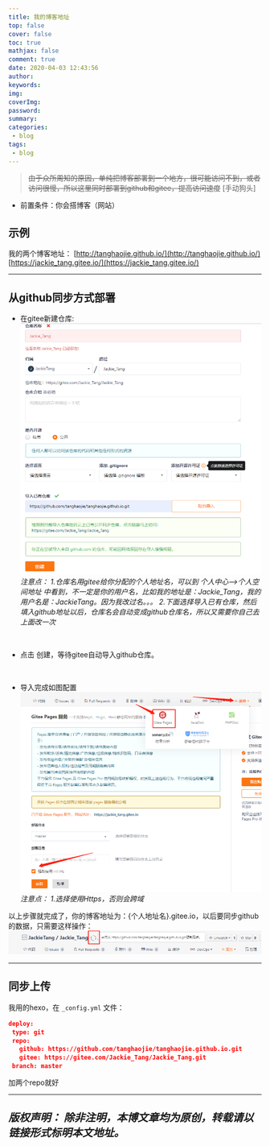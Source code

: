 ```yaml
---
title: 我的博客地址
top: false
cover: false
toc: true
mathjax: false
comment: true
date: 2020-04-03 12:43:56
author:
keywords:
img:
coverImg:
password:
summary:
categories:
 - blog
tags:
 - blog
---
```


> ~~由于众所周知的原因，单纯把博客部署到一个地方，很可能访问不到，或者访问很慢，所以这里同时部署到github和gitee，提高访问速度~~ [手动狗头]

- 前置条件：你会搭博客（网站）

## 示例
 我的两个博客地址：
 [http://tanghaojie.github.io/](http://tanghaojie.github.io/)
 [https://jackie_tang.gitee.io/](https://jackie_tang.gitee.io/)
 <br/>

---

## 从github同步方式部署
 - 在gitee新建仓库:
 ![就像这样配置就好](https://github.com/tanghaojie/tanghaojie.github.io/raw/master/my_images/gitee_blog.jpg)
 *注意点：*
 *1.仓库名用gitee给你分配的个人地址名，可以到 个人中心-->个人空间地址 中看到，不一定是你的用户名，比如我的地址是：Jackie_Tang，我的用户名是：JackieTang。因为我改过名。。。*
 *2.下面选择导入已有仓库，然后填入github地址以后，仓库名会自动变成github仓库名，所以又需要你自己去上面改一次*
 <br/>

 - 点击 创建，等待gitee自动导入github仓库。
 <br/>

 - 导入完成如图配置
 ![配置gitee pages](https://github.com/tanghaojie/tanghaojie.github.io/raw/master/my_images/gitee_blog2.jpg)
 *注意点：*
 *1.选择使用Https，否则会跨域*

 以上步骤就完成了，你的博客地址为：{个人地址名}.gitee.io，以后要同步github的数据，只需要这样操作：
 ![同步](https://github.com/tanghaojie/tanghaojie.github.io/raw/master/my_images/gitee_blog3.jpg)

---

## 同步上传
 我用的hexo，在 `_config.yml` 文件：
 ``` json
 deploy:
  type: git
  repo: 
    github: https://github.com/tanghaojie/tanghaojie.github.io.git
    gitee: https://gitee.com/Jackie_Tang/Jackie_Tang.git
  branch: master
 ```
 加两个repo就好

---

*版权声明：*
*除非注明，本博文章均为原创，转载请以链接形式标明本文地址。*
---